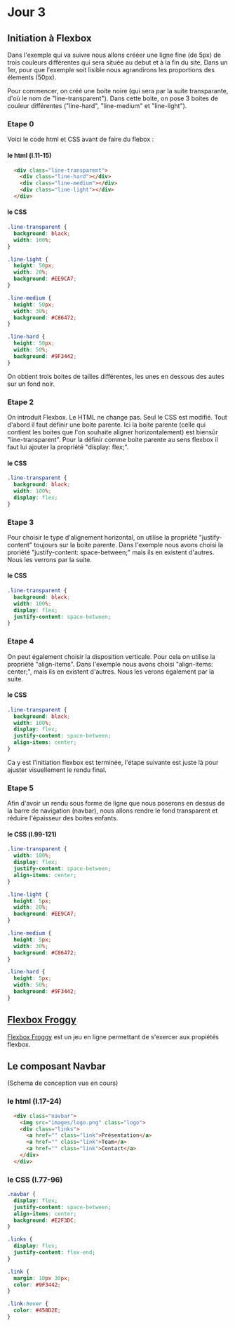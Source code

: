 # Jour 3

## Initiation à Flexbox
Dans l'exemple qui va suivre nous allons crééer une ligne fine (de 5px) de trois couleurs différentes qui sera située au debut et à la fin du site. Dans un 1er, pour que l'exemple soit lisible nous agrandirons les proportions des élements (50px).

Pour commencer, on créé une boite noire (qui sera par la suite transparante, d'où le nom de "line-transparent"). Dans cette boite, on pose 3 boites de couleur différentes ("line-hard", "line-medium" et "line-light").

### Etape 0
Voici le code html et CSS avant de faire du flebox :

#### le html (l.11-15)
```html
  <div class="line-transparent">
    <div class="line-hard"></div>
    <div class="line-medium"></div>
    <div class="line-light"></div>
  </div>
```

#### le CSS
```css
.line-transparent {
  background: black;
  width: 100%;
}

.line-light {
  height: 50px;
  width: 20%;
  background: #EE9CA7;
}

.line-medium {
  height: 50px;
  width: 30%;
  background: #C86472;
}

.line-hard {
  height: 50px;
  width: 50%;
  background: #9F3442;
}
```
On obtient trois boites de tailles différentes, les unes en dessous des autes sur un fond noir.

### Etape 2
On introduit Flexbox. Le HTML ne change pas. Seul le CSS est modifié. Tout d'abord il faut définir une boite parente. Ici la boite parente (celle qui contient les boites que l'on souhaite aligner horizontalement) est biensûr "line-transparent". Pour la définir comme boite parente au sens flexbox il faut lui ajouter la propriété "display: flex;".

#### le CSS
```css
.line-transparent {
  background: black;
  width: 100%;
  display: flex;
}
```

### Etape 3
Pour choisir le type d'alignement horizontal, on utilise la propriété "justify-content" toujours sur la boite parente. Dans l'exemple nous avons choisi la proriété "justify-content: space-between;" mais ils en existent d'autres. Nous les verrons par la suite.

#### le CSS
```css
.line-transparent {
  background: black;
  width: 100%;
  display: flex;
  justify-content: space-between;
}
```

### Etape 4
On peut également choisir la disposition verticale. Pour cela on utilise la propriété "align-items". Dans l'exemple nous avons choisi "align-items: center;", mais ils en existent d'autres. Nous les verons également par la suite.

#### le CSS
```css
.line-transparent {
  background: black;
  width: 100%;
  display: flex;
  justify-content: space-between;
  align-items: center;
}
```

Ca y est l'initiation flexbox est terminée, l'étape suivante est juste là pour ajuster visuellement le rendu final. 

### Etape 5
Afin d'avoir un rendu sous forme de ligne que nous poserons en dessus de la barre de navigation (navbar), nous allons rendre le fond transparent et réduire l'épaisseur des boites enfants.

#### le CSS (l.99-121)
```css
.line-transparent {
  width: 100%;
  display: flex;
  justify-content: space-between;
  align-items: center;
}

.line-light {
  height: 5px;
  width: 20%;
  background: #EE9CA7;
}

.line-medium {
  height: 5px;
  width: 30%;
  background: #C86472;
}

.line-hard {
  height: 5px;
  width: 50%;
  background: #9F3442;
}
```

## <a href="https://flexboxfroggy.com/#fr" target="_blanck">Flexbox Froggy</a>
<a href="https://flexboxfroggy.com/#fr" target="_blanck">Flexbox Froggy</a> est un jeu en ligne permettant de s'exercer aux propiétés flexbox.


## Le composant Navbar
(Schema de conception vue en cours)

### le html (l.17-24)
```html
  <div class="navbar">
    <img src="images/logo.png" class="logo">
    <div class="links">
      <a href="" class="link">Présentation</a>
      <a href="" class="link">Team</a>
      <a href="" class="link">Contact</a>
    </div>
  </div>
```

### le CSS (l.77-96)
```css
.navbar {
  display: flex;
  justify-content: space-between;
  align-items: center;
  background: #E2F3DC;
}

.links {
  display: flex;
  justify-content: flex-end;
}

.link {
  margin: 10px 30px;
  color: #9F3442;
}

.link:hover {
  color: #458D2E;
}
```
